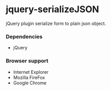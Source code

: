 # jquery-serializeJSON

jQuery plugin serialize form to plain json object.

### Dependencies
 * jQuery

### Browser support
 * Internet Explorer
 * Mozilla FireFox
 * Google Chrome